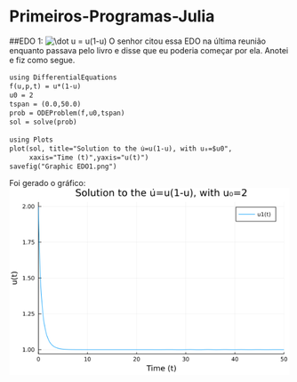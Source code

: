 # Primeiros-Programas-Julia

##EDO 1: <img src="https://latex.codecogs.com/svg.image?\dot&space;u&space;=&space;u(1-u)" title="\dot u = u(1-u)" />
O senhor citou essa EDO na última reunião enquanto passava pelo livro e disse que eu poderia começar por ela. Anotei e fiz como segue.
```
using DifferentialEquations
f(u,p,t) = u*(1-u)
u0 = 2
tspan = (0.0,50.0)
prob = ODEProblem(f,u0,tspan)
sol = solve(prob)

using Plots
plot(sol, title="Solution to the u̇=u(1-u), with u₀=$u0",
     xaxis="Time (t)",yaxis="u(t)")
savefig("Graphic EDO1.png")
```
Foi gerado o gráfico:
![Gráfico da Solução](https://github.com/joaovvflauzino/Primeiros-Programas-Julia/blob/main/Graphic%20EDO1.png)
